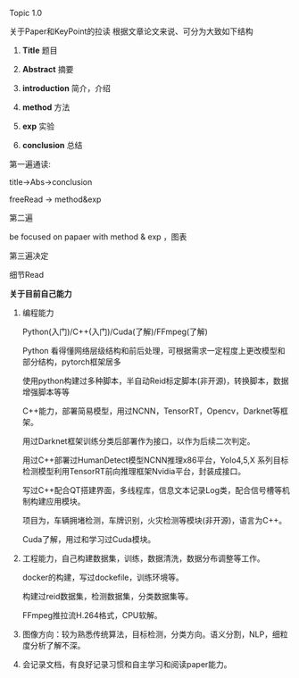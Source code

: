 Topic 1.0

关于Paper和KeyPoint的拉读
根据文章论文来说、可分为大致如下结构

1. **Title**  题目

2. **Abstract** 摘要

3. **introduction** 简介，介绍

4. **method** 方法
5. **exp** 实验
6. **conclusion** 总结

第一遍通读:

title->Abs->conclusion 

freeRead -> method&exp

第二遍

be focused on  papaer with method & exp ，图表

第三遍决定

细节Read

**关于目前自己能力**

1. 编程能力

   Python(入门)/C++(入门)/Cuda(了解)/FFmpeg(了解)

   Python 看得懂网络层级结构和前后处理，可根据需求一定程度上更改模型和部分结构，pytorch框架居多

   使用python构建过多种脚本，半自动Reid标定脚本(非开源)，转换脚本，数据增强脚本等等

   C++能力，部署简易模型，用过NCNN，TensorRT，Opencv，Darknet等框架。

   用过Darknet框架训练分类后部署作为接口，以作为后续二次判定。

   用过C++部署过HumanDetect模型NCNN推理x86平台，Yolo4,5,X 系列目标检测模型利用TensorRT前向推理框架Nvidia平台，封装成接口。

   写过C++配合QT搭建界面，多线程库，信息文本记录Log类，配合信号槽等机制构建应用模块。

   项目为，车辆拥堵检测，车牌识别，火灾检测等模块(非开源)，语言为C++。

   Cuda了解，用过和学习过Cuda模块。

2. 工程能力，自己构建数据集，训练，数据清洗，数据分布调整等工作。

   docker的构建，写过dockefile，训练环境等。

   构建过reid数据集，检测数据集，分类数据集等。

   FFmpeg推拉流H.264格式，CPU软解。

3. 图像方向：较为熟悉传统算法，目标检测，分类方向。语义分割，NLP，细粒度分析了解不深。

4. 会记录文档，有良好记录习惯和自主学习和阅读paper能力。


